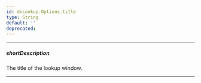 ```yaml
---
id: dxLookup.Options.title
type: String
default: ''
deprecated: 
---
```

---
##### shortDescription
The title of the lookup window.

---
